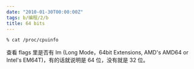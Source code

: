 ```yaml
---
date: "2010-01-30T00:00:00Z"
tags: b/编程/2/b
title: 64 bits
---
```


```bash
% cat /proc/cpuinfo
```

查看 flags 里是否有 lm (Long Mode，64bit Extensions, AMD's AMD64 or Intel's
EM64T)，有的话就说明是 64 位，没有就是 32 位。
